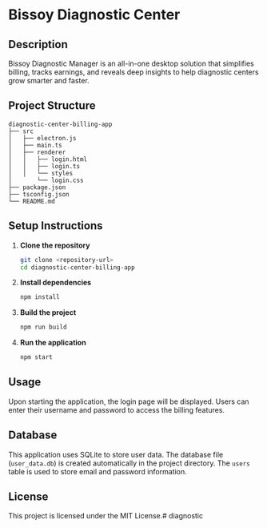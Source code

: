 # Bissoy Diagnostic Center

## Description
Bissoy Diagnostic Manager is an all-in-one desktop solution that simplifies billing, tracks earnings, and reveals deep insights to help diagnostic centers grow smarter and faster.

## Project Structure
```
diagnostic-center-billing-app
├── src
│   ├── electron.js
│   ├── main.ts
│   ├── renderer
│   │   ├── login.html
│   │   ├── login.ts
│   │   └── styles
│       └── login.css
├── package.json
├── tsconfig.json
└── README.md
```

## Setup Instructions

1. **Clone the repository**
   ```bash
   git clone <repository-url>
   cd diagnostic-center-billing-app
   ```

2. **Install dependencies**
   ```bash
   npm install
   ```

3. **Build the project**
   ```bash
   npm run build
   ```

4. **Run the application**
   ```bash
   npm start
   ```

## Usage
Upon starting the application, the login page will be displayed. Users can enter their username and password to access the billing features.

## Database
This application uses SQLite to store user data. The database file (`user_data.db`) is created automatically in the project directory. The `users` table is used to store email and password information.

## License
This project is licensed under the MIT License.# diagnostic

